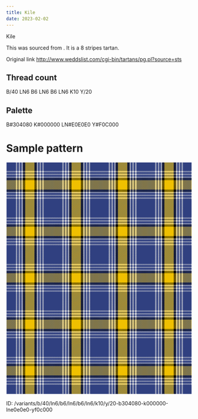 ```yaml
---
title: Kile
date: 2023-02-02
---
```

Kile

This was sourced from <no value>.  It is a 8 stripes tartan.

Original link http://www.weddslist.com/cgi-bin/tartans/pg.pl?source=sts

## Thread count
B/40 LN6 B6 LN6 B6 LN6 K10 Y/20

## Palette
B#304080 K#000000 LN#E0E0E0 Y#F0C000

# Sample pattern

![Tartan detail](tartan.png "B/40 LN6 B6 LN6 B6 LN6 K10 Y/20 tartan")

ID: /variants/b/40/ln6/b6/ln6/b6/ln6/k10/y/20-b304080-k000000-lne0e0e0-yf0c000